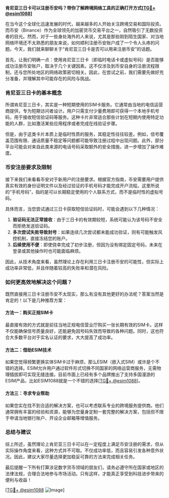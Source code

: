 **肯尼亚三日卡可以注册币安吗？带你了解跨境网络工具的正确打开方式[[TG💪+ @esim1088](https://t.me/s/esim1088)]**

在当今这个全球化迅速发展的时代，越来越多的人开始关注跨境交易和国际投资。而币安（Binance）作为全球领先的加密货币交易平台之一，自然吸引了无数投资者的目光。然而，对于一些身处海外的人来说，尤其是那些刚到陌生国家、对当地网络环境还不太熟悉的朋友来说，如何顺利注册币安账户成了一个令人头疼的问题。今天，我们就来聊聊关于“肯尼亚三日卡是否可以用来注册币安”的话题。

首先，让我们明确一点：使用肯尼亚三日卡（即临时电话卡或虚拟号码）是否能够成功注册币安账户，取决于几个关键因素。这不仅涉及到币安自身的注册流程限制，还与您所处地区的网络政策密切相关。因此，在尝试之前，我们需要先做好充分准备，并理解其中可能存在的风险与挑战。

### 肯尼亚三日卡的基本概念

所谓肯尼亚三日卡，其实是一种短期使用的SIM卡服务。它通常由当地的电信运营商提供，专为短期访问者设计。用户只需支付少量费用即可获得一个本地手机号码，用于接收短信验证码等服务。这种卡片非常适合那些计划在短期内使用特定功能的人群，比如激活某些应用程序或者完成在线验证步骤。

但是，由于这类卡片本质上是临时性质的服务，其稳定性往往较差。例如，信号覆盖范围有限、通话质量不稳定等问题都可能导致注册过程中出现问题。此外，部分平台可能会对来自此类来源的电话号码采取额外的安全措施，进一步增加了操作难度。

### 币安注册要求及限制

接下来我们来看看币安对于新用户的注册要求。根据官方指南，币安需要用户提供真实有效的身份证明文件以及经过验证的手机号码才能完成开户流程。这里所说的“手机号码”，指的是可以长期稳定使用的个人联系方式，而不是临时性的虚拟号码。

具体而言，当您尝试通过三日卡获取短信验证码时，可能会遇到以下几种情况：
1. **验证码无法正常接收**：由于三日卡的有效期较短，系统可能认为该号码不安全而拒绝发送验证码。
2. **多次尝试失败导致封号**：如果连续几次尝试都未能成功验证，则有可能触发风控机制，直接冻结您的账户。
3. **后续使用不便**：即使侥幸完成了初步注册，但因为没有绑定固定号码，未来在登录或其他操作时也可能面临麻烦。

因此，从技术角度来看，虽然理论上存在利用三日卡注册币安的可能性，但实际上成功率非常低，并且伴随着较高的失败率和潜在风险。

### 如何更高效地解决这个问题？

既然直接用三日卡注册币安不太现实，那么有没有其他更好的办法呢？答案当然是肯定的！以下是几种推荐方案：

#### 方法一：购买正规SIM卡
最直接有效的方式就是前往当地正规电信营业厅购买一张长期有效的SIM卡。这样不仅能确保信号质量良好，还能避免因号码失效而导致的各种问题。同时，这也符合大多数平台对于实名认证的要求，大大提高了成功率。

#### 方法二：借助ESIM技术
如果您觉得频繁更换实体SIM卡过于麻烦，那么ESIM（嵌入式SIM）或许是个不错的选择。ESIM允许用户通过软件形式切换不同国家的网络运营商服务，无需物理插拔即可实现无缝连接。目前市面上已经有多个品牌推出了支持多国漫游的ESIM产品，比如ESIM1088就是一个不错的选择[[TG💪+ @esim1088](https://t.me/s/esim1088)]。

#### 方法三：寻求专业帮助
如果您实在找不到合适的解决方案，也可以考虑联系专业的跨境服务提供商。他们通常拥有丰富的经验和资源，能够为您量身定制一套完整的解决方案，包括但不限于申请当地银行账户、开设企业邮箱等增值服务。

### 总结与建议

综上所述，虽然理论上肯尼亚三日卡可以在一定程度上满足币安注册的需求，但从实际操作角度来看，这种方式并不可取。不仅成功率低，而且容易引发各种意外状况。因此，建议大家尽量选择更加稳妥可靠的方法来完成相关任务。

最后提醒一下所有打算涉足数字货币领域的朋友们，请务必遵守所在国家或地区的法律法规，合理合法地参与市场活动。只有这样，才能真正享受到科技进步带来的便利与收益！

[[TG💪+ @esim1088](https://t.me/s/esim1088) ![Image](https://i.postimg.cc/4NQfJmqS/Snipaste-2025-05-13-00-14-12.png)]